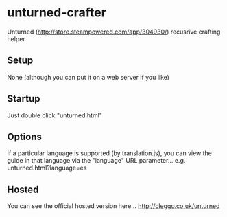 unturned-crafter
================

Unturned (http://store.steampowered.com/app/304930/) recusrive crafting helper

Setup
-----
None (although you can put it on a web server if you like)

Startup
-------
Just double click "unturned.html"

Options
-------
If a particular language is supported (by translation.js), you can view the guide in that language via the "language" URL parameter...
e.g. unturned.html?language=es

Hosted
------
You can see the official hosted version here...
http://cleggo.co.uk/unturned
